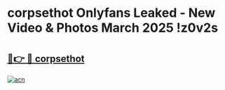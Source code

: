 # corpsethot Onlyfans Leaked - New Video & Photos March 2025 !z0v2s

# <h2><a href="https://bueoxh.iuczelnia.edu.pl?title=corpsethot&ref=z0v2s">🔗👉 🔴 corpsethot</a></h2>

[![acn](https://github.com/user-attachments/assets/0f9c940e-d8b0-45ae-aac7-cd30a18b3e1c)](https://bueoxh.iuczelnia.edu.pl?title=corpsethot&ref=z0v2s)

